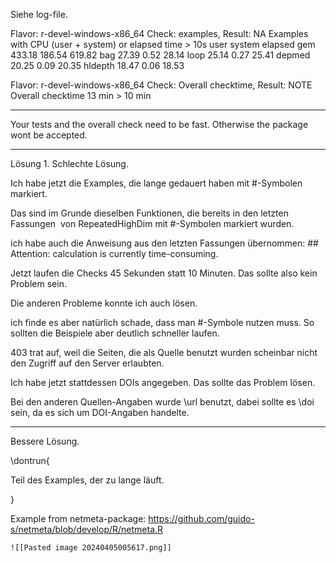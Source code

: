 
Siehe log-file.


Flavor: r-devel-windows-x86_64
Check: examples, Result: NA
  Examples with CPU (user + system) or elapsed time > 10s
            user system elapsed
  gem     433.18 186.54  619.82
  bag      27.39   0.52   28.14
  loop     25.14   0.27   25.41
  depmed   20.25   0.09   20.35
  hldepth  18.47   0.06   18.53

Flavor: r-devel-windows-x86_64
Check: Overall checktime, Result: NOTE
  Overall checktime 13 min > 10 min

-------

Your tests and the overall check need to be fast.
Otherwise the package wont be accepted.

---------
Lösung 1.  Schlechte Lösung.


Ich habe jetzt die Examples, die lange gedauert haben mit #-Symbolen markiert.

Das sind im Grunde dieselben Funktionen, die bereits in den letzten Fassungen  von RepeatedHighDim mit #-Symbolen markiert wurden.

ich habe auch die Anweisung aus den letzten Fassungen übernommen: ## Attention: calculation is currently time-consuming.

Jetzt laufen die Checks 45 Sekunden statt 10 Minuten. Das sollte also kein Problem sein.

Die anderen Probleme konnte ich auch lösen.

ich finde es aber natürlich schade, dass man #-Symbole nutzen muss. So sollten die Beispiele aber deutlich schneller laufen.

403 trat auf, weil die Seiten, die als Quelle benutzt wurden scheinbar nicht den Zugriff auf den Server erlaubten.

Ich habe jetzt stattdessen DOIs angegeben. Das sollte das Problem lösen.

Bei den anderen Quellen-Angaben wurde \url benutzt, dabei sollte es \doi sein, da es sich um DOI-Angaben handelte.


-----------------------------------------------

Bessere Lösung.

\dontrun{

Teil des Examples, der zu lange läuft.

}

Example from netmeta-package: https://github.com/guido-s/netmeta/blob/develop/R/netmeta.R

	![[Pasted image 20240405005617.png]]